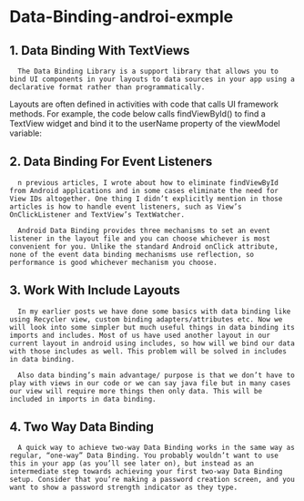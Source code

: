 # Data-Binding-androi-exmple

## 1. Data Binding With TextViews
      The Data Binding Library is a support library that allows you to bind UI components in your layouts to data sources in your app using a declarative format rather than programmatically.

Layouts are often defined in activities with code that calls UI framework methods. For example, the code below calls findViewById() to find a TextView widget and bind it to the userName property of the viewModel variable:

## 2. Data Binding For Event Listeners
      n previous articles, I wrote about how to eliminate findViewById from Android applications and in some cases eliminate the need for View IDs altogether. One thing I didn’t explicitly mention in those articles is how to handle event listeners, such as View’s OnClickListener and TextView’s TextWatcher.
      
      Android Data Binding provides three mechanisms to set an event listener in the layout file and you can choose whichever is most convenient for you. Unlike the standard Android onClick attribute, none of the event data binding mechanisms use reflection, so performance is good whichever mechanism you choose.

## 3. Work With Include Layouts
      In my earlier posts we have done some basics with data binding like using Recycler view, custom binding adapters/attributes etc. Now we will look into some simpler but much useful things in data binding its imports and includes. Most of us have used another layout in our current layout in android using includes, so how will we bind our data with those includes as well. This problem will be solved in includes in data binding.

      Also data binding’s main advantage/ purpose is that we don’t have to play with views in our code or we can say java file but in many cases our view will require more things then only data. This will be included in imports in data binding.

## 4. Two Way Data Binding
      A quick way to achieve two-way Data Binding works in the same way as regular, “one-way” Data Binding. You probably wouldn’t want to use this in your app (as you’ll see later on), but instead as an intermediate step towards achieving your first two-way Data Binding setup. Consider that you’re making a password creation screen, and you want to show a password strength indicator as they type.
